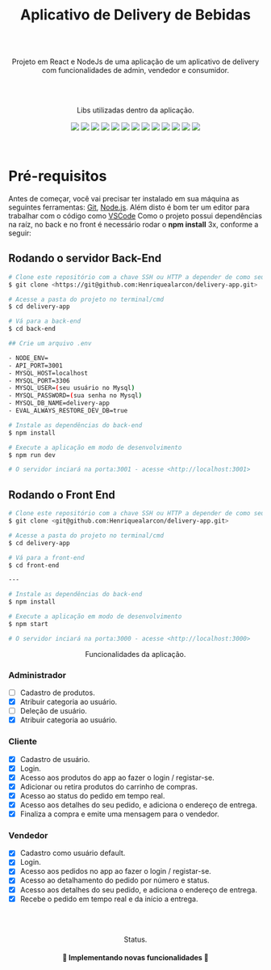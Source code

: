 <h1 align="center">Aplicativo de Delivery de Bebidas</h1>
<br>
<br>
<p align="center"> Projeto em React e NodeJs de uma aplicação de um aplicativo de delivery com funcionalidades de admin, vendedor e consumidor. </p>
<br>
<br>
<p align="center"> Libs utilizadas dentro da aplicação. </p>

<div align="center">
<img align="center" src="https://img.shields.io/badge/Node v15.14.0-339933?style=for-the-badge&logo=node&color=darkblue&logoColor=white" />
<img align="center" src="https://img.shields.io/badge/React.js-339933?style=for-the-badge&logo=react&color=darkblue&logoColor=white" />
<img align="center" src="https://img.shields.io/badge/Redux-339933?style=for-the-badge&logo=redux&color=darkblue&logoColor=white" />
<img align="center" src="https://img.shields.io/badge/Node.js-339933?style=for-the-badge&logo=nodedotjs&color=darkblue&logoColor=white" />
<img align="center" src="https://img.shields.io/badge/Express.js-339933?style=for-the-badge&logo=express&color=darkblue&logoColor=white" />
<img align="center" src="https://img.shields.io/badge/StyledComponents-339933?style=for-the-badge&logo=styledcomponents&color=darkblue&logoColor=white" />
<img align="center" src="https://img.shields.io/badge/Sequelize-339933?style=for-the-badge&logo=sequelize&color=darkblue&logoColor=white" />
<img align="center" src="https://img.shields.io/badge/MySQL-339933?style=for-the-badge&logo=mysql&color=darkblue&logoColor=white" />
<img align="center" src="https://img.shields.io/badge/Postman-339933?style=for-the-badge&logo=postman&color=darkblue&logoColor=white" />
<img align="center" src="https://img.shields.io/badge/Socket.io-339933?style=for-the-badge&logo=socket.io&color=darkblue&logoColor=white" />
<img align="center" src="https://img.shields.io/badge/Eslint-339933?style=for-the-badge&logo=eslint&color=darkblue&logoColor=white" />
<img align="center" src="https://img.shields.io/badge/JWT-339933?style=for-the-badge&logo=jsonwebtokens&color=darkblue&logoColor=white" />
<img align="center" src="https://img.shields.io/badge/JOI-339933?style=for-the-badge&logo=joi&color=darkblue&logoColor=white" />
</div>
<br>
<br>

# Pré-requisitos

Antes de começar, você vai precisar ter instalado em sua máquina as seguintes ferramentas:
[Git](https://git-scm.com), [Node.js](https://nodejs.org/en/). 
Além disto é bom ter um editor para trabalhar com o código como [VSCode](https://code.visualstudio.com/)
Como o projeto possui dependências na raíz, no back e no front é necessário rodar o **npm install** 3x, conforme a seguir:

## Rodando o servidor Back-End

```bash
# Clone este repositório com a chave SSH ou HTTP a depender de como seu git está configurado.
$ git clone <https://git@github.com:Henriquealarcon/delivery-app.git>

# Acesse a pasta do projeto no terminal/cmd
$ cd delivery-app

# Vá para a back-end
$ cd back-end

## Crie um arquivo .env

- NODE_ENV=
- API_PORT=3001
- MYSQL_HOST=localhost
- MYSQL_PORT=3306
- MYSQL_USER=(seu usuário no Mysql)
- MYSQL_PASSWORD=(sua senha no Mysql)
- MYSQL_DB_NAME=delivery-app
- EVAL_ALWAYS_RESTORE_DEV_DB=true

# Instale as dependências do back-end
$ npm install

# Execute a aplicação em modo de desenvolvimento
$ npm run dev

# O servidor inciará na porta:3001 - acesse <http://localhost:3001>

```
## Rodando o Front End 

```bash
# Clone este repositório com a chave SSH ou HTTP a depender de como seu git está configurado.
$ git clone <git@github.com:Henriquealarcon/delivery-app.git>

# Acesse a pasta do projeto no terminal/cmd
$ cd delivery-app

# Vá para a front-end
$ cd front-end

---

# Instale as dependências do back-end
$ npm install

# Execute a aplicação em modo de desenvolvimento
$ npm start

# O servidor inciará na porta:3000 - acesse <http://localhost:3000>

```

<p align="center"> Funcionalidades da aplicação. </p>

### Administrador
- [ ] Cadastro de produtos.
- [x] Atribuir categoria ao usuário.
- [ ] Deleção de usuário.
- [x] Atribuir categoria ao usuário.
### Cliente
- [x] Cadastro de usuário.
- [x] Login.
- [x] Acesso aos produtos do app ao fazer o login / registar-se.
- [x] Adicionar ou retira produtos do carrinho de compras.
- [x] Acesso ao status do pedido em tempo real.
- [x] Acesso aos detalhes do seu pedido, e adiciona o endereço de entrega.
- [x] Finaliza a compra e emite uma mensagem para o vendedor.
### Vendedor
- [x] Cadastro como usuário default.
- [x] Login.
- [x] Acesso aos pedidos no app ao fazer o login / registar-se.
- [x] Acesso ao detalhamento do pedido por número e status.
- [x] Acesso aos detalhes do seu pedido, e adiciona o endereço de entrega.
- [x] Recebe o pedido em tempo real e da início a entrega.

<br>
<br>
<p align="center"> Status. </p>

<h4 align="center"> 
	🚧  Implementando novas funcionalidades  🚧
</h4>


